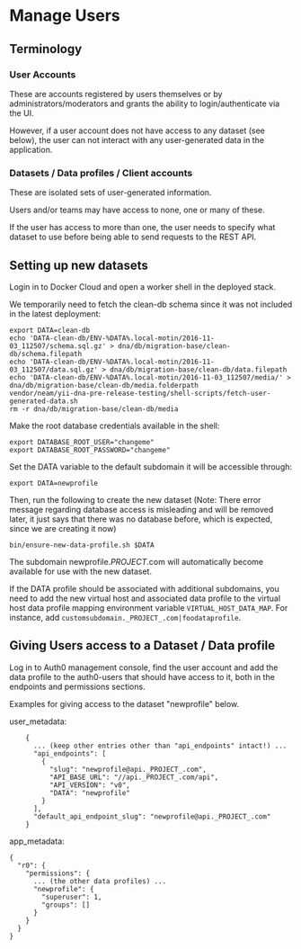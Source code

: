 Manage Users
============

## Terminology

### User Accounts

These are accounts registered by users themselves or by administrators/moderators and grants the ability to login/authenticate via the UI. 

However, if a user account does not have access to any dataset (see below), the user can not interact with any user-generated data in the application. 

### Datasets / Data profiles / Client accounts

These are isolated sets of user-generated information. 

Users and/or teams may have access to none, one or many of these. 

If the user has access to more than one, the user needs to specify what dataset to use before being able to send requests to the REST API. 

## Setting up new datasets 

Login in to Docker Cloud and open a worker shell in the deployed stack. 

We temporarily need to fetch the clean-db schema since it was not included in the latest deployment:

    export DATA=clean-db
    echo 'DATA-clean-db/ENV-%DATA%.local-motin/2016-11-03_112507/schema.sql.gz' > dna/db/migration-base/clean-db/schema.filepath
    echo 'DATA-clean-db/ENV-%DATA%.local-motin/2016-11-03_112507/data.sql.gz' > dna/db/migration-base/clean-db/data.filepath
    echo 'DATA-clean-db/ENV-%DATA%.local-motin/2016-11-03_112507/media/' > dna/db/migration-base/clean-db/media.folderpath
    vendor/neam/yii-dna-pre-release-testing/shell-scripts/fetch-user-generated-data.sh
    rm -r dna/db/migration-base/clean-db/media

Make the root database credentials available in the shell:

    export DATABASE_ROOT_USER="changeme"
    export DATABASE_ROOT_PASSWORD="changeme"

Set the DATA variable to the default subdomain it will be accessible through:

    export DATA=newprofile

Then, run the following to create the new dataset (Note: There error message regarding database access is misleading and will be removed later, it just says that there was no database before, which is expected, since we are creating it now)

    bin/ensure-new-data-profile.sh $DATA

The subdomain newprofile._PROJECT_.com will automatically become available for use with the new dataset. 

If the DATA profile should be associated with additional subdomains, you need to add the new virtual host and associated data profile to the virtual host data profile mapping environment variable `VIRTUAL_HOST_DATA_MAP`. For instance, add `customsubdomain._PROJECT_.com|foodataprofile`.

## Giving Users access to a Dataset / Data profile 

Log in to Auth0 management console, find the user account and add the data profile to the auth0-users that should have access to it, both in the endpoints and permissions sections.

Examples for giving access to the dataset "newprofile" below. 

user_metadata:

```
    {
      ... (keep other entries other than "api_endpoints" intact!) ...
      "api_endpoints": [
        {
          "slug": "newprofile@api._PROJECT_.com",
          "API_BASE_URL": "//api._PROJECT_.com/api",
          "API_VERSION": "v0",
          "DATA": "newprofile"
        }
      ],
      "default_api_endpoint_slug": "newprofile@api._PROJECT_.com"
    }
```

app_metadata:

```
{
  "r0": {
    "permissions": {
      ... (the other data profiles) ...
      "newprofile": {
        "superuser": 1,
        "groups": []
      }
    }
  }
}
```

